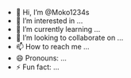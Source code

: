 - 👋 Hi, I’m @Moko1234s
- 👀 I’m interested in ...
- 🌱 I’m currently learning ...
- 💞️ I’m looking to collaborate on ...
- 📫 How to reach me ...
- 😄 Pronouns: ...
- ⚡ Fun fact: ...

<!---
Moko1234s/Moko1234s is a ✨ special ✨ repository because its `README.md` (this file) appears on your GitHub profile.
You can click the Preview link to take a look at your changes.
--->
